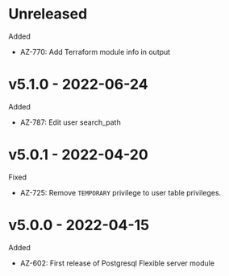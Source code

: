 # Unreleased

Added
  * AZ-770: Add Terraform module info in output

# v5.1.0 - 2022-06-24

Added
  * AZ-787: Edit user search_path

# v5.0.1 - 2022-04-20

Fixed
  * AZ-725: Remove `TEMPORARY` privilege to user table privileges.

# v5.0.0 - 2022-04-15

Added
  * AZ-602: First release of Postgresql Flexible server module
  
